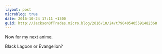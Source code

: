 ```yaml
---
layout: post
microblog: true
date: 2016-10-24 17:11 +1300
guid: http://JacksonOfTrades.micro.blog/2016/10/24/t790405405591482368.html
---
```

Now for my next anime.

Black Lagoon or Evangelion?
